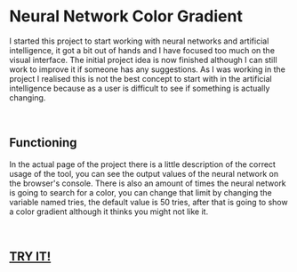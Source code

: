 <h1>Neural Network Color Gradient</h1>
<p>I started this project to start working with neural networks and artificial intelligence, it got a bit out of hands and I have focused too much on the visual interface. The initial project idea is now finished although I can still work to improve it if someone has any suggestions. As I was working in the project I realised this is not the best concept to start with in the artificial intelligence because as a user is difficult to see if something is actually changing.</p>
<br/>
<h2>Functioning</h2>
<p>In the actual page of the project there is a little description of the correct usage of the tool, you can see the output values of the neural network on the browser's console. There is also an amount of times the neural network is going to search for a color, you can change that limit by changing the variable named tries, the default value is 50 tries, after that is going to show a color gradient although it thinks you might not like it.</p>
<br/>
<h2><a href="https://jayexdesigns.github.io/neural-network-color/">TRY IT!</a></h2>
